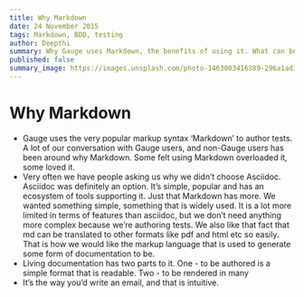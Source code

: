 ```yaml
---
title: Why Markdown
date: 24 November 2015
tags: Markdown, BDD, testing
author: Deepthi
summary: Why Gauge uses Markdown, the benefits of using it. What can be the limitations of using Markdown. Why is it useful for test specification.
published: false
summary_image: https://images.unsplash.com/photo-1463003416389-296a1ad37ca0?ixlib=rb-0.3.5&q=80&fm=jpg&crop=entropy&s=1bed2a6743851633b655ae774c15ac07
---
```


# Why Markdown

- Gauge uses the very popular markup syntax ‘Markdown’ to author tests. A lot of our conversation with Gauge users, and non-Gauge users has been around why Markdown. Some felt using Markdown overloaded it, some loved it.
- Very often we have people asking us why we didn’t choose Asciidoc. Asciidoc was definitely an option. It’s simple, popular and has an ecosystem of tools supporting it. Just that Markdown has more. We wanted something simple, something that is widely used. It is a lot more limited in terms of features than asciidoc, but we don’t need anything more complex because we’re authoring tests. We also like that fact that md can be translated to other formats like pdf and html etc so easily. That is how we would like the markup language that is used to generate some form of documentation to be.
- Living documentation has two parts to it. One - to be authored is a simple format that is readable. Two - to be rendered in many
- It’s the way you’d write an email, and that is intuitive.

